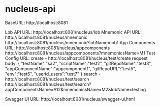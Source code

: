 # nucleus-api
BaseURL: http://localhost:8081

Lob API URL: http://localhost:8081/nucleus/lob
Mnemonic API URL: http://localhost:8081/nucleus/mnemonic 
				  http://localhost:8081/nucleus/mnemonic?lobName=lob1
App Components URL: http://localhost:8081/nucleus/appcomponents
					http://localhost:8081/nucleus/appcomponents?mnemonicsName=M1
Test Config URL: create - http://localhost:8081/nucleus/test/create
						  request body: {
											"testName":"sa2",
											"scriptName":"test2",
											"gitRepoName":"test3",
											"appComponentName":"appcomponent1",
											"gitRepoURL":"test5",
											"env":"test6",
											"userid_users":"test7"
										}
				 search - http://localhost:8081/nucleus/test/search
						  http://localhost:8081/nucleus/test/search?appComponentsName=A12&mnemonicsName=M2&lobName=testing

Swagger UI URL: http://localhost:8081/nucleus/swagger-ui.html 